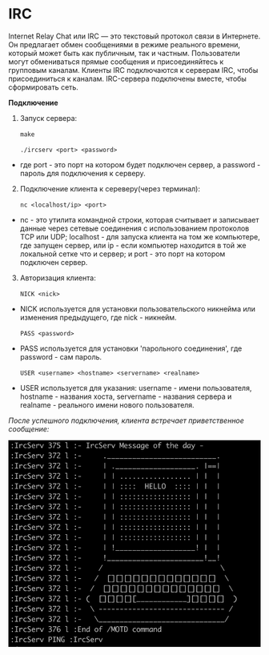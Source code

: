 # IRC

Internet Relay Chat или IRC — это текстовый протокол связи в Интернете.
Он предлагает обмен сообщениями в режиме реального времени, который может быть как публичным, так и частным. Пользователи могут обмениваться
прямые сообщения и присоединяйтесь к групповым каналам.
Клиенты IRC подключаются к серверам IRC, чтобы присоединиться к каналам. IRC-сервера подключены
вместе, чтобы сформировать сеть.


**Подключение**

1) Запуск сервера:

    `make`

   `./ircserv <port> <password>`
- где port - это порт на котором будет подключен сервер, а password - пароль для подключения к серверу.

2) Подключение клиента к сереверу(через терминал):

    `nc <localhost/ip> <port>`
- nc - это утилита командной строки, которая считывает и записывает данные через сетевые соединения с использованием протоколов TCP или UDP; 
localhost - для запуска клиента на том же компьютере, где запущен сервер, или ip - если компьютер находится в той же локальной сетке что и сервер;
и port - это порт на котором подключен сервер.

3) Авторизация клиента:

    `NICK <nick>`
- NICK используется для установки пользовательского никнейма или изменения предыдущего, где nick - никнейм.

    `PASS <password>`
- PASS используется для установки 'парольного соединения', где password - сам пароль.

    `USER <username> <hostname> <servername> <realname>`
- USER используется для указания: username - имени пользователя, hostname - названия хоста, servername - названия сервера и realname - реального имени нового 
пользователя.


*После успешного подключения, клиента встречает приветственное сообщение:*

<img width="683" alt="Welcome message" src="https://github.com/Kirillznkv/ft_irc/blob/main/info/images/welcome%20message.png">